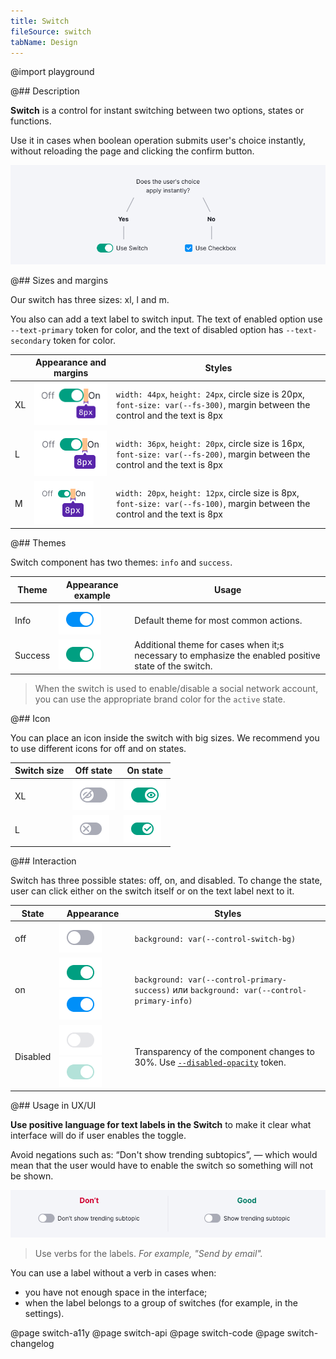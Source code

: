 ```yaml
---
title: Switch
fileSource: switch
tabName: Design
---
```


@import playground

@## Description

**Switch** is a control for instant switching between two options, states or functions.

Use it in cases when boolean operation submits user's choice instantly, without reloading the page and clicking the confirm button.

![](static/check-or-toggle.png)

@## Sizes and margins

Our switch has three sizes: xl, l and m.

You also can add a text label to switch input. The text of enabled option use `--text-primary` token for color, and the text of disabled option has `--text-secondary` token for color.

|     | Appearance and margins                     | Styles                                                                                                                            |
| --- | ------------------------------------------ | --------------------------------------------------------------------------------------------------------------------------------- |
| XL  | ![](static/switch-on-text-xl.png) | `width: 44px`, `height: 24px`, circle size is 20px, `font-size: var(--fs-300)`, margin between the control and the text is 8px |
| L   | ![](static/switch-on-text-l.png)   | `width: 36px`, `height: 20px`, circle size is 16px, `font-size: var(--fs-200)`, margin between the control and the text is 8px |
| M   | ![](static/switch-on-text-m.png)   | `width: 20px`, `height: 12px`, circle size is 8px, `font-size: var(--fs-100)`, margin between the control and the text is 8px  |

@## Themes

Switch component has two themes: `info` and `success`.

| Theme   | Appearance example                            | Usage                                                                                                 |
| ------- | --------------------------------------------- | ----------------------------------------------------------------------------------------------------- |
| Info    | ![](static/on-info.png) | Default theme for most common actions.                                                                |
| Success | ![](static/on-success.png) | Additional theme for cases when it;s necessary to emphasize the enabled positive state of the switch. |

> When the switch is used to enable/disable a social network account, you can use the appropriate brand color for the `active` state.

@## Icon

You can place an icon inside the switch with big sizes. We recommend you to use different icons for off and on states.

| Switch size | Off state                          | On state                          |
| ---------- | ---------------------------------- | --------------------------------- |
| XL         | ![](static/switch-off-icon-xl.png) | ![](static/switch-on-icon-xl.png) |
| L          | ![](static/switch-off-icon-l.png)  | ![](static/switch-on-icon-l.png)  |

@## Interaction

Switch has three possible states: off, on, and disabled. To change the state, user can click either on the switch itself or on the text label next to it.

| State    | Appearance                                                                              | Styles                                                                                                 |
| -------- | --------------------------------------------------------------------------------------- | ------------------------------------------------------------------------------------------------------ |
| off      | ![](static/off.png)                                                           | `background: var(--control-switch-bg)`                                                                |
| on       | ![](static/on-success.png) ![](static/on-info.png)                    | `background: var(--control-primary-success)` или `background: var(--control-primary-info)`           |
| Disabled | ![](static/disabled.png) ![](static/disabled-success.png) | Transparency of the component changes to 30%. Use [`--disabled-opacity`](/style/design-tokens/) token. |

@## Usage in UX/UI

**Use positive language for text labels in the Switch** to make it clear what interface will do if user enables the toggle.

Avoid negations such as: “Don't show trending subtopics”, — which would mean that the user would have to enable the switch so something will not be shown.

![](static/switchlabel_yes_no.png)

> Use verbs for the labels. _For example, "Send by email"._

You can use a label without a verb in cases when:

- you have not enough space in the interface;
- when the label belongs to a group of switches (for example, in the settings).

@page switch-a11y
@page switch-api
@page switch-code
@page switch-changelog
